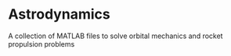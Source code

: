 # Astrodynamics
A collection of MATLAB files to solve orbital mechanics and rocket propulsion problems
